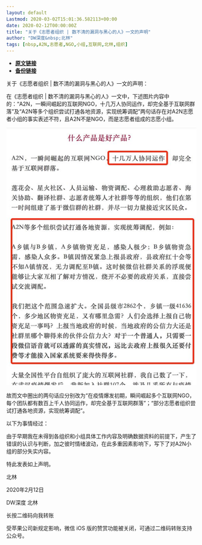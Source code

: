 ```yaml
---
layout: default
Lastmod: 2020-03-02T15:01:36.582113+00:00
date: 2020-02-12T00:00:00Z
title: "关于《志愿者组织 | 数不清的漏洞与黑心的人》一文的声明"
author: "DW深度&nbsp;北林"
tags: [nbsp,A2N,志愿者,NGO,小组,互联网,北林,组织]
---
```


* [**原文链接**](https://mp.weixin.qq.com/s/o40JJWfzd1qPPXWp9cLLVA)
* [**备份链接**](https://archive.li/KbDsS)


关于《志愿者组织 | 数不清的漏洞与黑心的人》一文的声明：

在《志愿者组织 | 数不清的漏洞与黑心的人》一文中，下述图片内容中的：“A2N，一瞬间崛起的互联网NGO，十几万人协同运作，却完全基于互联网群落”及“A2N等多个组织尝试打通各地资源，实现统筹调配”两句话存在对A2N志愿者小组的事实表述不符，且A2N不是NGO，而是志愿者组成的志愿小组。

![](/images/post/f09c333fda0ac5ad4eb74f455465a7a2.jpg)

故而文中圈出的两句话应分别改为“在疫情爆发初期，瞬间崛起多个互联网NGO，每个团队都有数百上千人协同运作，却完全基于互联网群落”；“部分志愿者组织尝试打通各地资源，实现统筹调配”。

以下为事情经过：

由于早期我在未得到各组织和小组具体工作内容及明确数据资料的前提下，产生了错误的认识与判断，加之彼时情绪波动，在此多重因素影响下，写下了对A2N小组的部分失实内容。

特此发表如上声明。

北林

2020年2月12日

DW深度 北林

长按二维码向我转账

受苹果公司新规定影响，微信 iOS 版的赞赏功能被关闭，可通过二维码转账支持公众号。

